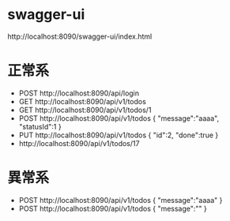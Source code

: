 # swagger-ui
http://localhost:8090/swagger-ui/index.html

# 正常系
- POST http://localhost:8090/api/login
- GET http://localhost:8090/api/v1/todos
- GET http://localhost:8090/api/v1/todos/1
- POST http://localhost:8090/api/v1/todos
{
  "message":"aaaa",
  "statusId":1
}
- PUT http://localhost:8090/api/v1/todos
{
  "id":2,
  "done":true
}
- http://localhost:8090/api/v1/todos/17

# 異常系
- POST http://localhost:8090/api/v1/todos
{
  "message":"aaaa"
}
- POST http://localhost:8090/api/v1/todos
{
  "message":""
}
